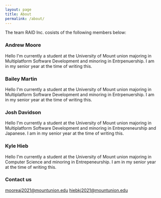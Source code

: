 ```yaml
---
layout: page
title: About
permalink: /about/
---
```


The team RAID Inc. cosists of the following members below:

### Andrew Moore
Hello I'm currently a student at the University of Mount union majoring in Multiplatform Software Development and minoring in Entrpenuership. I am in my senior year at the time of writing this.

### Bailey Martin
Hello I'm currently a student at the University of Mount union majoring in Multiplatform Software Development and minoring in Entrpenuership. I am in my senior year at the time of writing this.

### Josh Davidson
Hello I'm currently a student at the University of Mount union majoring in Multiplatform Software Development and minoring in Entrepreneurship and Japanese. I am in my senior year at the time of writing this.

### Kyle Hieb
Hello I'm currently a student at the University of Mount union majoring in Computer Science and minoring in Entrepeneurship. I am in my senior year at the time of writing this.

### Contact us

[mooreaj2021@mountunion.edu](mailto:mooreaj2021@mountunion.edu)
[hiebkj2021@mountunion.edu](mailto:hiebkj2021@mountunion.edu)
